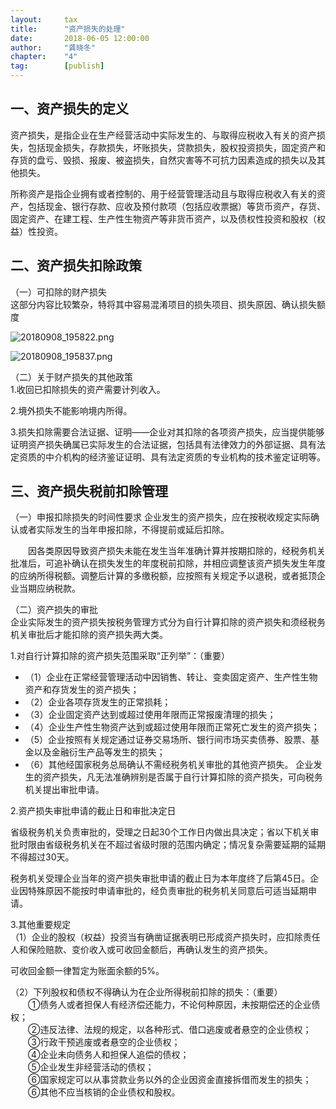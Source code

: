 ```yaml
---  
layout:     tax   
title:      "资产损失的处理"  
date:       2018-06-05 12:00:00  
author:     "龚晓冬"  
chapter:	"4"
tag:		[publish] 
---
```



## 一、资产损失的定义

资产损失，是指企业在生产经营活动中实际发生的、与取得应税收入有关的资产损失，包括现金损失，存款损失，坏账损失，贷款损失，股权投资损失，固定资产和存货的盘亏、毁损、报废、被盗损失，自然灾害等不可抗力因素造成的损失以及其他损失。

所称资产是指企业拥有或者控制的、用于经营管理活动且与取得应税收入有关的资产，包括现金、银行存款、应收及预付款项（包括应收票据）等货币资产，存货、固定资产、在建工程、生产性生物资产等非货币资产，以及债权性投资和股权（权益）性投资。

## 二、资产损失扣除政策

（一）可扣除的财产损失  
这部分内容比较繁杂，特将其中容易混淆项目的损失项目、损失原因、确认损失额度

![20180908_195822.png](http://static.cocolian.cn/img/20180908_195822.png)

![20180908_195837.png](http://static.cocolian.cn/img/20180908_195837.png)

（二）关于财产损失的其他政策  
1.收回已扣除损失的资产需要计列收入。  

2.境外损失不能影响境内所得。  

3.损失扣除需要合法证据、证明——企业对其扣除的各项资产损失，应当提供能够证明资产损失确属已实际发生的合法证据，包括具有法律效力的外部证据、具有法定资质的中介机构的经济鉴证证明、具有法定资质的专业机构的技术鉴定证明等。  

## 三、资产损失税前扣除管理

（一）申报扣除损失的时间性要求
企业发生的资产损失，应在按税收规定实际确认或者实际发生的当年申报扣除，不得提前或延后扣除。  

　　因各类原因导致资产损失未能在发生当年准确计算并按期扣除的，经税务机关批准后，可追补确认在损失发生的年度税前扣除，并相应调整该资产损失发生年度的应纳所得税额。调整后计算的多缴税额，应按照有关规定予以退税，或者抵顶企业当期应纳税款。

（二）资产损失的审批   
企业实际发生的资产损失按税务管理方式分为自行计算扣除的资产损失和须经税务机关审批后才能扣除的资产损失两大类。   

1.对自行计算扣除的资产损失范围采取“正列举”：（重要）  
- （1）企业在正常经营管理活动中因销售、转让、变卖固定资产、生产性生物资产和存货发生的资产损失；
- （2）企业各项存货发生的正常损耗；
- （3）企业固定资产达到或超过使用年限而正常报废清理的损失；
- （4）企业生产性生物资产达到或超过使用年限而正常死亡发生的资产损失；
- （5）企业按照有关规定通过证券交易场所、银行间市场买卖债券、股票、基金以及金融衍生产品等发生的损失；
- （6）其他经国家税务总局确认不需经税务机关审批的其他资产损失。 
企业发生的资产损失，凡无法准确辨别是否属于自行计算扣除的资产损失，可向税务机关提出审批申请。

2.资产损失审批申请的截止日和审批决定日

省级税务机关负责审批的，受理之日起30个工作日内做出具决定；省以下机关审批时限由省级税务机关在不超过省级时限的范围内确定；情况复杂需要延期的延期不得超过30天。

税务机关受理企业当年的资产损失审批申请的截止日为本年度终了后第45日。企业因特殊原因不能按时申请审批的，经负责审批的税务机关同意后可适当延期申请。

3.其他重要规定  
（1）企业的股权（权益）投资当有确凿证据表明已形成资产损失时，应扣除责任人和保险赔款、变价收入或可收回金额后，再确认发生的资产损失。  

可收回金额一律暂定为账面余额的5%。  

（2）下列股权和债权不得确认为在企业所得税前扣除的损失：（重要）  
　　①债务人或者担保人有经济偿还能力，不论何种原因，未按期偿还的企业债权；  
　　②违反法律、法规的规定，以各种形式、借口逃废或者悬空的企业债权；  
　　③行政干预逃废或者悬空的企业债权；  
　　④企业未向债务人和担保人追偿的债权；  
　　⑤企业发生非经营活动的债权；  
　　⑥国家规定可以从事贷款业务以外的企业因资金直接拆借而发生的损失；  
　　⑥其他不应当核销的企业债权和股权。  
　　